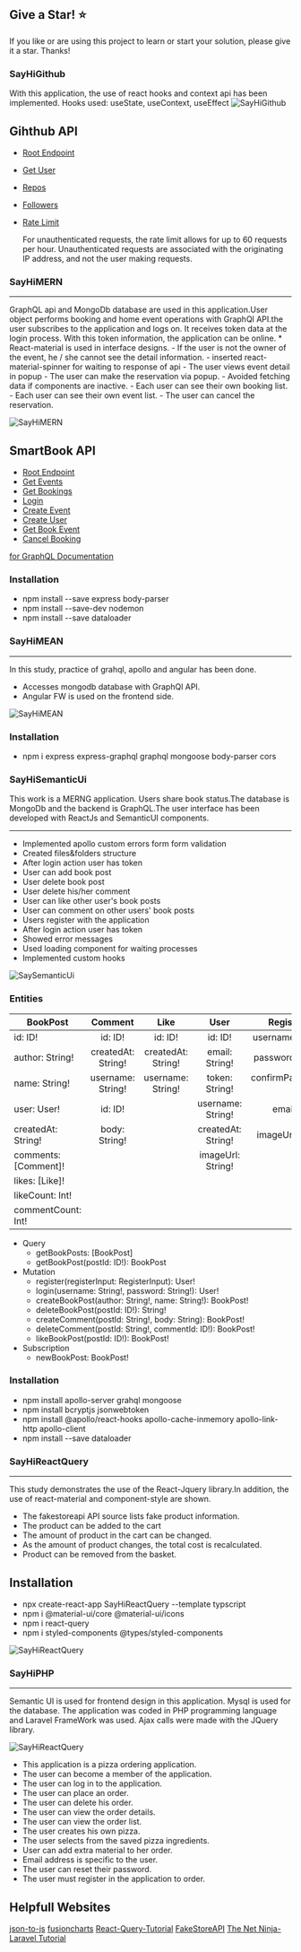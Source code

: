 ## Give a Star! :star:
If you like or are using this project to learn or start your solution, please give it a star. Thanks!

### SayHiGithub
With this application, the use of react hooks and context api has been implemented. Hooks used: useState, useContext, useEffect
![SayHiGithub](https://github.com/NisanurBulut/SayHiCode/blob/master/Trailers/Trailer_SayHiCode.gif)

## Gihthub API

- [Root Endpoint](https://api.github.com)
- [Get User](https://api.github.com/users/nisanurbulut)
- [Repos](https://api.github.com/users/nisanurbulut/repos?per_page=100)
- [Followers](https://api.github.com/users/nisanurbulut/followers)
- [Rate Limit](https://api.github.com/rate_limit)

  For unauthenticated requests, the rate limit allows for up to 60 requests per hour. Unauthenticated requests are associated with the originating IP address, and not the user making requests.


### SayHiMERN
<hr>
GraphQL api and MongoDb database are used in this application.User object performs booking and home event operations with GraphQl API.the user subscribes to the application and logs on. It receives token data at the login process. With this token information, the application can be online.
* React-material is used in interface designs.
- If the user is not the owner of the event, he / she cannot see the detail information.
- inserted react-material-spinner for waiting to response of api
- The user views event detail in popup
- The user can make the reservation via popup.
- Avoided fetching data if components are inactive.
- Each user can see their own booking list.
- Each user can see their own event list.
- The user can cancel the reservation.

![SayHiMERN](https://github.com/NisanurBulut/SayHiCode/blob/master/Trailers/Trailer_SmartBook.gif)

## SmartBook API

- [Root Endpoint](http://localhost:8000/smartBookingApi)
- [Get Events](http://localhost:8000/smartBookingApi/events)
- [Get Bookings](http://localhost:8000/smartBookingApi/bookings)
- [Login](http://localhost:8000/smartBookingApi/nisanurbulut/login)
- [Create Event](http://localhost:8000/smartBookingApi/nisanurbulut/createEvent)
- [Create User](http://localhost:8000/smartBookingApi/nisanurbulut/createUser)
- [Get Book Event](http://localhost:8000/smartBookingApi/nisanurbulut/bookEvent)
- [Cancel Booking](http://localhost:8000/smartBookingApi/nisanurbulut/cancelBooking)

[for GraphQL Documentation](https://github.com/NisanurBulut/SayHiCode/blob/master/sayHiMern/Readme.md)

### Installation
- npm install --save express body-parser
- npm install --save-dev nodemon
- npm install --save dataloader

### SayHiMEAN
<hr>
In this study, practice of grahql, apollo and angular has been done.

- Accesses mongodb database with GraphQl API.
- Angular FW is used on the frontend side.

![SayHiMEAN](https://github.com/NisanurBulut/SayHiCode/blob/master/Trailers/Trailer_SayHiMean.gif)

### Installation
- npm i express express-graphql graphql mongoose body-parser cors


### SayHiSemanticUi
This work is a MERNG application. Users share book status.The database is MongoDb and the backend is GraphQL.The user interface has been developed with ReactJs and SemanticUI components.
<hr>

- Implemented apollo custom errors form form validation
- Created files&folders structure
- After login action user has token
- User can add book post
- User delete book post
- User delete his/her comment
- User can like other user's book posts
- User can comment on other users' book posts
- Users register with the application
- After login action user has token
- Showed error messages
- Used loading component for waiting processes
- Implemented custom hooks

![SaySemanticUi](https://github.com/NisanurBulut/SayHiCode/blob/master/Trailers/Trailer_SayHiSemanticUi.gif)

### Entities

| BookPost              | Comment           | Like               | User              |RegisterInput             |
|-----------------------|:-----------------:|:------------------:|:-----------------:|-------------------------:|
| id: ID!               | id: ID!           | id: ID!            | id: ID!           | username: String!        |
| author: String!       | createdAt: String!| createdAt: String! | email: String!    | password: String!        |
| name: String!         | username: String! | username: String!  | token: String!    | confirmPassword: String! |
| user: User!           | id: ID!           |                    | username: String! | email: String!           |
| createdAt: String!    | body: String!     |                    | createdAt: String!| imageUrl: String!        |
| comments:[Comment]!   |                   |                    | imageUrl: String! |                          |
| likes: [Like]!        |                   |                    |                   |                          |
| likeCount: Int!       |                   |                    |                   |                          |
| commentCount: Int!    |                   |                    |                   |                          |

- Query
  * getBookPosts: [BookPost]
  * getBookPost(postId: ID!): BookPost
- Mutation
  * register(registerInput: RegisterInput): User!
  * login(username: String!, password: String!): User!
  * createBookPost(author: String!, name: String!): BookPost!
  * deleteBookPost(postId: ID!): String!
  * createComment(postId: String!, body: String): BookPost!
  * deleteComment(postId: String!, commentId: ID!): BookPost!
  * likeBookPost(postId: ID!): BookPost!
- Subscription
  * newBookPost: BookPost!


### Installation
- npm install apollo-server grahql mongoose
- npm install bcryptjs jsonwebtoken
- npm install @apollo/react-hooks apollo-cache-inmemory apollo-link-http apollo-client
- npm install --save dataloader

### SayHiReactQuery
<hr>
This study demonstrates the use of the React-Jquery library.In addition, the use of react-material and component-style are shown.

- The fakestoreapi API source lists fake product information.
- The product can be added to the cart
- The amount of product in the cart can be changed.
- As the amount of product changes, the total cost is recalculated.
- Product can be removed from the basket.

## Installation
- npx create-react-app SayHiReactQuery --template typscript
- npm i @material-ui/core @material-ui/icons
- npm i react-query
- npm i styled-components @types/styled-components

![SayHiReactQuery](https://github.com/NisanurBulut/SayHiCode/blob/master/Trailers/Trailer_SayHiReactQuery.gif)

### SayHiPHP
<hr>
Semantic UI is used for frontend design in this application. Mysql is used for the database. The application was coded in PHP programming language and Laravel FrameWork was used. Ajax calls were made with the JQuery library.

![SayHiReactQuery](https://github.com/NisanurBulut/SayHiCode/blob/master/Trailers/Trailer_SayHiPHP.gif)

- This application is a pizza ordering application.
- The user can become a member of the application.
- The user can log in to the application.
- The user can place an order.
- The user can delete his order.
- The user can view the order details.
- The user can view the order list.
- The user creates his own pizza.
- The user selects from the saved pizza ingredients.
- User can add extra material to her order.
- Email address is specific to the user.
- The user can reset their password.
- The user must register in the application to order.
## Helpfull Websites
  [json-to-js](https://www.convertonline.io/convert/json-to-js) [fusioncharts](https://www.fusioncharts.com/)  [React-Query-Tutorial](https://www.youtube.com/watch?v=XRbnuiAbV3g&list=PLzJ4DQ1UrlRb0XiN-vecbtZ31t-Q2Z6BD&ab_channel=boraoren) [FakeStoreAPI](https://fakestoreapi.herokuapp.com/)
  [The Net Ninja- Laravel Tutorial](https://youtu.be/zckH4xalOns)